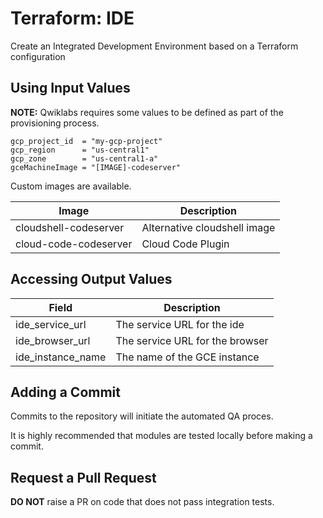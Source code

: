 # Terraform: IDE 

Create an Integrated Development Environment based on a Terraform configuration

## Using Input Values 

__NOTE:__ Qwiklabs requires some values to be defined as part of the provisioning process. 

```
gcp_project_id  = "my-gcp-project"
gcp_region      = "us-central1"
gcp_zone        = "us-central1-a"
gceMachineImage = "[IMAGE]-codeserver"
```

Custom images are available.

| Image | Description |
|-------|-------------|
| cloudshell-codeserver | Alternative cloudshell image |
| cloud-code-codeserver | Cloud Code Plugin |

## Accessing Output Values 

| Field | Description |
|-------|-------------|
| ide_service_url | The service URL for the ide |
| ide_browser_url | The service URL for the browser |
| ide_instance_name | The name of the GCE instance |

## Adding a Commit 

Commits to the repository will initiate the automated QA proces.

It is highly recommended that modules are tested locally before making a commit.

## Request a Pull Request

__DO NOT__ raise a PR on code that does not pass integration tests.
